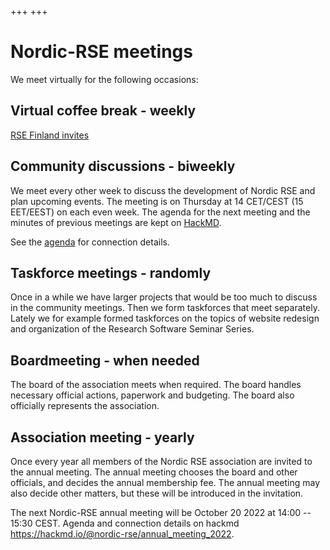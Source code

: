 +++
+++

# Nordic-RSE meetings

We meet virtually for the following occasions:

## Virtual coffee break - weekly

[RSE Finland invites](/events/coffeebreak/#weekly-virtual-coffee-break)

## Community discussions - biweekly

We meet every other week to discuss the development of Nordic RSE and plan upcoming events. The meeting is on Thursday at 14 CET/CEST (15 EET/EEST) on each even week.
The agenda for the next meeting and the minutes of previous meetings are kept on [HackMD](https://hackmd.io/@nordic-rse/biweekly).

See the [agenda](https://hackmd.io/@nordic-rse/biweekly) for connection details.

## Taskforce meetings - randomly

Once in a while we have larger projects that would be too much to discuss in the community meetings. Then we form taskforces that meet separately. Lately we for example formed taskforces on the topics of website redesign and organization of the Research Software Seminar Series.

## Boardmeeting - when needed

The board of the association meets when required. The board handles necessary
official actions, paperwork and budgeting. The board also officially represents
the association.

## Association meeting - yearly

Once every year all members of the Nordic RSE association are invited to the
annual meeting. The annual meeting chooses the board and other officials, and
decides the annual membership fee. The annual meeting may also decide other
matters, but these will be introduced in the invitation.

The next Nordic-RSE annual meeting will be October 20 2022 at 14:00 -- 15:30 CEST. Agenda and connection details on hackmd <https://hackmd.io/@nordic-rse/annual_meeting_2022>.
